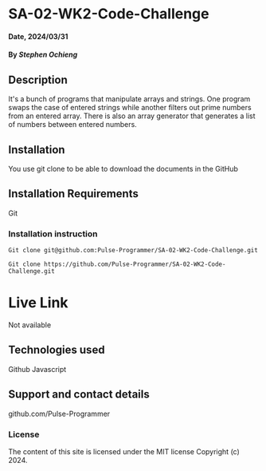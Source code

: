 # SA-02-WK2-Code-Challenge

#### Date, 2024/03/31

#### By _Stephen Ochieng_

## Description

It's a bunch of programs that manipulate arrays and strings. One program swaps the case of entered strings while another filters out prime numbers from an entered array. There is also an array generator that generates a list of numbers between entered numbers.

## Installation

You use git clone to be able to download the documents in the GitHub

## Installation Requirements

Git

### Installation instruction

```
Git clone git@github.com:Pulse-Programmer/SA-02-WK2-Code-Challenge.git

Git clone https://github.com/Pulse-Programmer/SA-02-WK2-Code-Challenge.git
```

# Live Link

Not available

## Technologies used

Github
Javascript

## Support and contact details

github.com/Pulse-Programmer

### License

The content of this site is licensed under the MIT license
Copyright (c) 2024.
